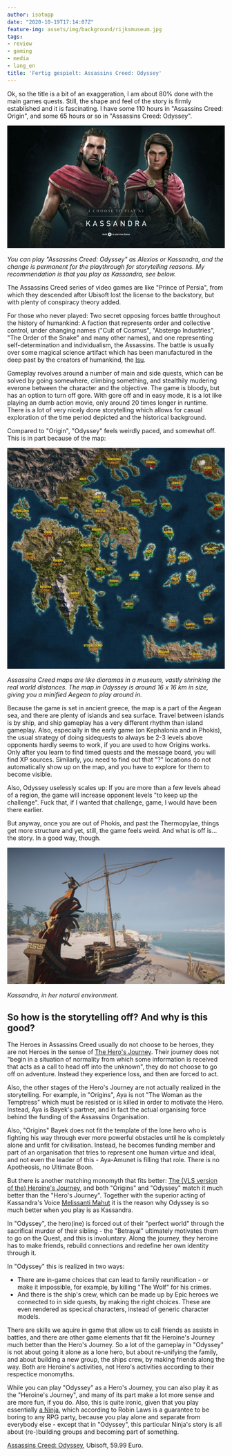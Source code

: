 ```yaml
---
author: isotopp
date: "2020-10-19T17:14:07Z"
feature-img: assets/img/background/rijksmuseum.jpg
tags:
- review
- gaming
- media
- lang_en
title: 'Fertig gespielt: Assassins Creed: Odyssey'
---
```

Ok, so the title is a bit of an exaggeration, I am about 80% done with the main games quests. Still, the shape and feel of the story is firmly established and it is fascinating. I have some 110 hours in "Assassins Creed: Origin", and some 65 hours or so in "Assassins Creed: Odyssey".

![](/uploads/2020/10/aco-alexios-kassandra.jpg)

*You can play "Assassins Creed: Odyssey" as Alexios or Kassandra, and the change is permanent for the playthrough for storytelling reasons. My recommendation is that you play as Kassandra, see below.*

The Assassins Creed series of video games are like "Prince of Persia", from which they descended after Ubisoft lost the license to the backstory, but with plenty of conspiracy theory added.

For those who never played: Two secret opposing forces battle throughout the history of humankind: A faction that represents order and collective control, under changing names ("Cult of Cosmus", "Abstergo Industries", "The Order of the Snake" and many other names), and one representing self-determination and individualism, the Assassins. The battle is usually over some magical science artifact which has been manufactured in the deep past by the creators of humankind, the [Isu](https://assassinscreed.fandom.com/wiki/Isu).

Gameplay revolves around a number of main and side quests, which can be solved by going somewhere, climbing something, and stealthily mudering everone between the character and the objective. The game is bloody, but has an option to turn off gore. With gore off and in easy mode, it is a lot like playing an dumb action movie, only around 20 times longer in runtime. There is a lot of very nicely done storytelling which allows for casual exploration of the time period depicted and the historical background.

Compared to "Origin", "Odyssey" feels weirdly paced, and somewhat off. This is in part because of the map:

![](/uploads/2020/10/aco-map.jpg)

*Assassins Creed maps are like dioramas in a museum, vastly shrinking the real world distances. The map in Odyssey is around 16 x 16 km in size, giving you a minified Aegean to play around in.*

Because the game is set in ancient greece, the map is a part of the Aegean sea, and there are plenty of islands and sea surface. Travel between islands is by ship, and ship gameplay has a very different rhythm than island gameplay. Also, especially in the early game (on Kephalonia and in Phokis), the usual strategy of doing sidequests to always be 2-3 levels above opponents hardly seems to work, if you are used to how Origins works. Only after you learn to find timed quests and the message board, you will find XP sources. Similarly, you need to find out that "?" locations do not automatically show up on the map, and you have to explore for them to become visible.

Also, Odyssey uselessly scales up: If you are more than a few levels ahead of a region, the game will increase opponent levels "to keep up the challenge". Fuck that, if I wanted that challenge, game, I would have been there earlier.

But anyway, once you are out of Phokis, and past the Thermopylae, things get more structure and yet, still, the game feels weird. And what is off is... the story. In a good way, though.

![](/uploads/2020/10/aco-kassandra-beach.jpg)

*Kassandra, in her natural environment.*

## So how is the storytelling off? And why is this good?

The Heroes in Assassins Creed usually do not choose to be heroes, they are not Heroes in the sense of [The Hero's Journey](https://en.wikipedia.org/wiki/Hero%27s_journey). Their journey does not "begin in a situation of normality from which some information is received that acts as a call to head off into the unknown", they do not choose to go off on adventure. Instead they experience loss, and then are forced to act.

Also, the other stages of the Hero's Journey are not actually realized in the storytelling. For example, in "Origins", Aya is not "The Woman as the Temptress" which must be resisted or is killed in order to motivate the Hero. Instead, Aya is Bayek's  partner, and in fact the actual organising force behind the funding of the Assassins Organisation.

Also, "Origins" Bayek does not fit the template of the lone hero who is fighting his way through ever more powerful obstacles until he is completely alone and unfit for civilisation. Instead, he becomes funding member and part of an organisation that tries to represent one human virtue and ideal, and not even the leader of this - Aya-Amunet is filling that role. There is no Apotheosis, no Ultimate Boon.

But there is another matching monomyth that fits better: [The (VLS version of the) Heroine's Journey](https://en.wikipedia.org/wiki/Heroine%27s_journey#Victoria_Lynn_Schmidt's_version_of_the_heroine's_journey), and both "Origins" and "Odyssey" match it much better than the "Hero's Journey". Together with the superior acting of Kassandra's Voice [Melissanti Mahut](https://primagames.com/feature/assassins-creed-odyssey-voice-actors-and-cast) it is the reason why Odyssey is so much better when you play is as Kassandra.

In "Odyssey", the hero(ine) is forced out of their "perfect world" through the sacrifical murder of their sibling - the "Betrayal" ultimately motivates them to go on the Quest, and this is involuntary. Along the journey, they heroine has to make friends, rebuild connections and redefine her own identity through it.

In "Odyssey" this is realized in two ways: 

- There are in-game choices that can lead to family reunification - or make it impossible, for example, by killing "The Wolf" for his crimes. 
- And there is the ship's crew, which can be made up by Epic heroes we connected to in side quests, by making the right choices. These are even rendered as specical characters, instead of generic character models. 

There are skills we aquire in game that allow us to call friends as assists in battles, and there are other game elements that fit the Heroine's Journey much better than the Hero's Journey. So a lot of the gameplay in "Odyssey" is not about going it alone as a lone hero, but about re-unifying the family, and about building a new group, the ships crew, by making friends along the way. Both are Heroine's activities, not Hero's activities according to their respectice monomyths.

While you can play "Odyssey" as a Hero's Journey, you can also play it as the "Heroine's Journey", and many of its part make a lot more sense and are more fun, if you do. Also, this is quite ironic, given that you play essentially [a Ninja](http://www.sjgames.com/robinslaws/), which according to Robin Laws is a guarantee to be boring to any RPG party, because you play alone and separate from everybody else - except that in "Odyssey", this particular Ninja's story is all about (re-)building groups and becoming part of something.

[Assassins Creed: Odyssey](https://store.steampowered.com/app/812140/Assassins_Creed_Odyssey/), Ubisoft, 59.99 Euro.
